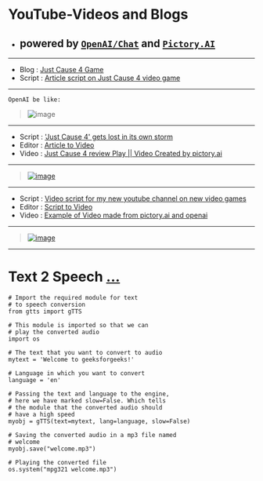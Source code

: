 # YouTube-Videos and Blogs
- ## powered by [`OpenAI/Chat`](https://chat.openai.com/chat) and [`Pictory.AI`](https://app.pictory.ai/textinput)

------------------------

- Blog   : [Just Cause 4 Game](https://justcause4review.blogspot.com/2023/03/just-cause-4-game.html)
- Script : [Article script on Just Cause 4 video game](https://chat.openai.com/chat/2c946284-bbe5-4296-a244-264fa561c542)

------------------------

`OpenAI be like:`

> ![image](https://user-images.githubusercontent.com/50515418/223041794-24cdbb92-e7a2-4340-a53c-1ae1304eab30.png)

------------

- Script : ['Just Cause 4' gets lost in its own storm](https://mashable.com/article/just-cause-4-review)
- Editor : [Article to Video](https://app.pictory.ai/textinput)
- Video  : [Just Cause 4 review Play || Video Created by pictory.ai](https://youtu.be/N78eiyfkDTY)

---------------------------------

> [![image](https://user-images.githubusercontent.com/50515418/223028493-ded7c88b-e9c9-4d64-9740-118d64fa145d.png)](https://youtu.be/N78eiyfkDTY)

------------------------

- Script : [Video script for my new youtube channel on new video games](https://chat.openai.com/chat)
- Editor : [Script to Video](https://app.pictory.ai/textinput)
- Video  : [Example of Video made from pictory.ai and openai](https://youtu.be/Zu5lhwfNCew)

----------------------------

> [![image](https://user-images.githubusercontent.com/50515418/223026451-248e2b89-9cc1-48df-8d65-8c03ce7d6cc9.png)](https://youtu.be/Zu5lhwfNCew)

------------------

# Text 2 Speech [...](https://www.geeksforgeeks.org/convert-text-speech-python/)

    # Import the required module for text
    # to speech conversion
    from gtts import gTTS

    # This module is imported so that we can
    # play the converted audio
    import os

    # The text that you want to convert to audio
    mytext = 'Welcome to geeksforgeeks!'

    # Language in which you want to convert
    language = 'en'

    # Passing the text and language to the engine,
    # here we have marked slow=False. Which tells
    # the module that the converted audio should
    # have a high speed
    myobj = gTTS(text=mytext, lang=language, slow=False)

    # Saving the converted audio in a mp3 file named
    # welcome
    myobj.save("welcome.mp3")

    # Playing the converted file
    os.system("mpg321 welcome.mp3")
